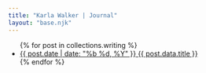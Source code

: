 ```yaml
---
title: "Karla Walker | Journal"
layout: "base.njk"
---
```


<!-- ## Journal -->

<ul class="blog-container">
{% for post in collections.writing %}
<li><a href="{{ post.url }}"><span>{{ post.date | date: "%b %d, %Y" }}</span> {{ post.data.title }}</a></li>
{% endfor %}
</ul>
